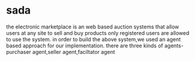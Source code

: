 # sada
the electronic marketplace is an web based auction systems that allow users at any site to sell and buy products
only registered users are allowed to use the system.
in order to build the above system,we used an agent based approach for our implementation.
there are three kinds of agents-purchaser agent,seller agent,faciltator agent
